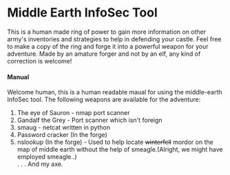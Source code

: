 # Middle Earth InfoSec Tool
This is a human made ring of power to gain more information on other army's inventories and strategies to help in defending your castle. Feel free to make a copy of the ring and forge it into a powerful weapon for your adventure. Made by an amature forger and not by an elf, any kind of correction is welcome!

#### Manual
Welcome human, this is a human readable maual for using the middle-earth InfoSec tool. 
The following weapons are available for the adventure:
1. The eye of Sauron - nmap port scanner
2. Gandalf the Grey - Port scanner which isn't foreign
3. smaug - netcat written in python
4. Password cracker (In the forge)
5. nslookup (In the forge) - Used to help locate ~~winterfell~~ mordor on the map of middle earth without the help of smeagle.(Alright, we might have employed smeagle..)  
.
.
.
And my axe.